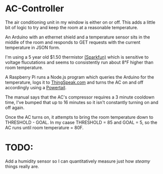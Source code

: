 # AC-Controller
The air conditioning unit in my window is either on or off. This adds a little bit of logic to try and keep the room at a reasonable temperature. 

An Arduino with an ethernet shield and a temperature sensor sits in the middle of the room and responds to GET requests with the current temperature in JSON form. 

I'm using a 5 year old $1.50 thermistor [(Sparkfun)](http://www.sparkfun.com/products/10988) which is sensitive to voltage flucutations and seems to consistently run about 8°F higher than room temperature. 

A Raspberry Pi runs a Node.js program which queries the Arduino for the temperature, logs it to [ThingSpeak.com](https://thingspeak.com/channels/279117/) and turns the AC on and off accordingly using a [Powertail](http://www.powerswitchtail.com).

The manual says that the AC's compressor requires a 3 minute cooldown time, I've bumped that up to 16 minutes so it isn't constantly turning on and off again.

Once the AC turns on, it attempts to bring the room temperature down to THRESHOLD - GOAL. In my caase THRESHOLD = 85 and GOAL = 5, so the AC runs until room temperature = 80F. 

# TODO:
Add a humidity sensor so I can quantitatively measure just how *steamy* things really are.  

